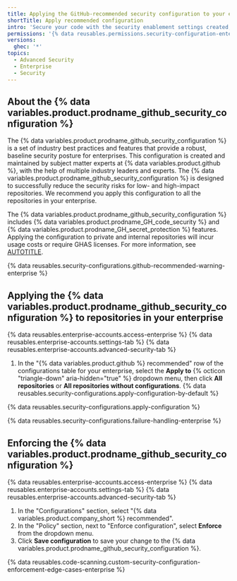 ```yaml
---
title: Applying the GitHub-recommended security configuration to your enterprise
shortTitle: Apply recommended configuration
intro: 'Secure your code with the security enablement settings created, managed, and recommended by {% data variables.product.github %}.'
permissions: '{% data reusables.permissions.security-configuration-enterprise-enable %}'
versions:
  ghec: '*'
topics:
  - Advanced Security
  - Enterprise
  - Security
---
```


## About the {% data variables.product.prodname_github_security_configuration %}

The {% data variables.product.prodname_github_security_configuration %} is a set of industry best practices and features that provide a robust, baseline security posture for enterprises. This configuration is created and maintained by subject matter experts at {% data variables.product.github %}, with the help of multiple industry leaders and experts. The {% data variables.product.prodname_github_security_configuration %} is designed to successfully reduce the security risks for low- and high-impact repositories. We recommend you apply this configuration to all the repositories in your enterprise.

The {% data variables.product.prodname_github_security_configuration %} includes {% data variables.product.prodname_GH_code_security %} and {% data variables.product.prodname_GH_secret_protection %} features. Applying the configuration to private and internal repositories will incur usage costs or require GHAS licenses. For more information, see [AUTOTITLE](/get-started/learning-about-github/about-github-advanced-security).

{% data reusables.security-configurations.github-recommended-warning-enterprise %}

## Applying the {% data variables.product.prodname_github_security_configuration %} to repositories in your enterprise

{% data reusables.enterprise-accounts.access-enterprise %}
{% data reusables.enterprise-accounts.settings-tab %}
{% data reusables.enterprise-accounts.advanced-security-tab %}
1. In the "{% data variables.product.github %} recommended" row of the configurations table for your enterprise, select the **Apply to** {% octicon "triangle-down" aria-hidden="true" %} dropdown menu, then click **All repositories** or **All repositories without configurations**.
{% data reusables.security-configurations.apply-configuration-by-default %}

{% data reusables.security-configurations.apply-configuration %}

{% data reusables.security-configurations.failure-handling-enterprise %}

## Enforcing the {% data variables.product.prodname_github_security_configuration %}

{% data reusables.enterprise-accounts.access-enterprise %}
{% data reusables.enterprise-accounts.settings-tab %}
{% data reusables.enterprise-accounts.advanced-security-tab %}
1. In the "Configurations" section, select "{% data variables.product.company_short %} recommended".
1. In the "Policy" section, next to "Enforce configuration", select **Enforce** from the dropdown menu.
1. Click **Save configuration** to save your change to the {% data variables.product.prodname_github_security_configuration %}.

{% data reusables.code-scanning.custom-security-configuration-enforcement-edge-cases-enterprise %}
